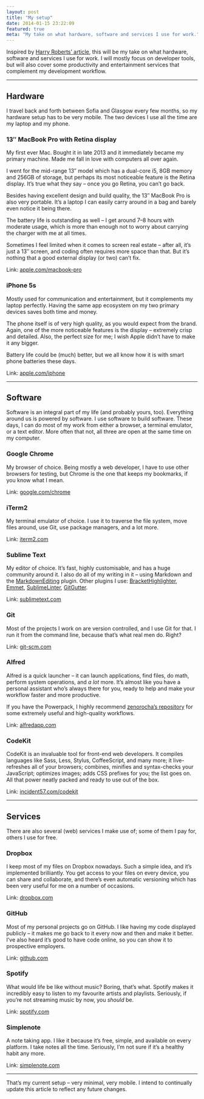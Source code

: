 ```yaml
---
layout: post
title: "My setup"
date: 2014-01-15 23:22:09
featured: true
meta: "My take on what hardware, software and services I use for work."
---
```


Inspired by [Harry Roberts’ article](http://csswizardry.com/2013/12/my-setup/), this will be my take on what hardware, software and services I use for work. I will mostly focus on developer tools, but will also cover some productivity and entertainment services that complement my development workflow.

---

## Hardware

I travel back and forth between Sofia and Glasgow every few months, so my hardware setup has to be very mobile. The two devices I use all the time are my laptop and my phone.

### 13″ MacBook Pro with Retina display

My first ever Mac. Bought it in late 2013 and it immediately became my primary machine. Made me fall in love with computers all over again.

I went for the mid-range 13″ model which has a dual-core i5, 8GB memory and 256GB of storage, but perhaps its most noticeable feature is the Retina display. It’s true what they say – once you go Retina, you can’t go back.

Besides having excellent design and build quality, the 13″ MacBook Pro is also very portable. It’s a laptop I can easily carry around in a bag and barely even notice it being there.

The battery life is outstanding as well – I get around 7–8 hours with moderate usage, which is more than enough not to worry about carrying the charger with me at all times.

Sometimes I feel limited when it comes to screen real estate – after all, it’s just a 13″ screen, and coding often requires more space than that. But it’s nothing that a good external display (or two) can’t fix.

Link: [apple.com/macbook-pro](http://www.apple.com/macbook-pro/)

### iPhone 5s

Mostly used for communication and entertainment, but it complements my laptop perfectly. Having the same app ecosystem on my two primary devices saves both time and money.

The phone itself is of very high quality, as you would expect from the brand. Again, one of the more noticeable features is the display – extremely crisp and detailed. Also, the perfect size for me; I wish Apple didn’t have to make it any bigger.

Battery life could be (much) better, but we all know how it is with smart phone batteries these days.

Link: [apple.com/iphone](http://www.apple.com/iphone/)

---

## Software

Software is an integral part of my life (and probably yours, too). Everything around us is powered by software. I use software to build software. These days, I can do most of my work from either a browser, a terminal emulator, or a text editor. More often that not, all three are open at the same time on my computer.

### Google Chrome

My browser of choice. Being mostly a web developer, I have to use other browsers for testing, but Chrome is the one that keeps my bookmarks, if you know what I mean.

Link: [google.com/chrome](https://www.google.com/intl/en/chrome/browser/)

### iTerm2

My terminal emulator of choice. I use it to traverse the file system, move files around, use Git, use package managers, and a lot more.

Link: [iterm2.com](http://www.iterm2.com/)

### Sublime Text

My editor of choice. It’s fast, highly customisable, and has a huge community around it. I also do all of my writing in it – using Markdown and the [MarkdownEditing](https://github.com/SublimeText-Markdown/MarkdownEditing) plugin. Other plugins I use: [BracketHighlighter](https://github.com/facelessuser/BracketHighlighter), [Emmet](https://github.com/sergeche/emmet-sublime), [SublimeLinter](https://github.com/SublimeLinter/SublimeLinter3), [GitGutter](https://github.com/jisaacks/GitGutter).

Link: [sublimetext.com](http://www.sublimetext.com/)

### Git

Most of the projects I work on are version controlled, and I use Git for that. I run it from the command line, because that’s what real men do. Right?

Link: [git-scm.com](http://git-scm.com/)

### Alfred

Alfred is a quick launcher – it can launch applications, find files, do math, perform system operations, and _a lot_ more. It’s almost like you have a personal assistant who’s always there for you, ready to help and make your workflow faster and more productive.

If you have the Powerpack, I highly recommend [zenorocha’s repository](https://github.com/zenorocha/alfred-workflows) for some extremely useful and high-quality workflows.

Link: [alfredapp.com](http://www.alfredapp.com/)

### CodeKit

CodeKit is an invaluable tool for front-end web developers. It compiles languages like Sass, Less, Stylus, CoffeeScript, and many more; it live-refreshes all of your browsers; combines, minifies and syntax-checks your JavaScript; optimizes images; adds CSS prefixes for you; the list goes on. All that power neatly packed and ready to use out of the box.

Link: [incident57.com/codekit](https://incident57.com/codekit/)

---

## Services

There are also several (web) services I make use of; some of them I pay for, others I use for free.

### Dropbox

I keep most of my files on Dropbox nowadays. Such a simple idea, and it’s implemented brilliantly. You get access to your files on every device, you can share and collaborate, and there’s even automatic versioning which has been very useful for me on a number of occasions.

Link: [dropbox.com](http://www.dropbox.com/)

### GitHub

Most of my personal projects go on GitHub. I like having my code displayed publicly – it makes me go back to it every now and then and make it better. I’ve also heard it’s good to have code online, so you can show it to prospective employers.

Link: [github.com](https://github.com/)

### Spotify

What would life be like without music? Boring, that’s what. Spotify makes it incredibly easy to listen to my favourite artists and playlists. Seriously, if you’re not streaming music by now, you _should_ be.

Link: [spotify.com](https://www.spotify.com/)

### Simplenote

A note taking app. I like it because it’s free, simple, and available on every platform. I take notes all the time. Seriously, I’m not sure if it’s a healthy habit any more.

Link: [simplenote.com](http://simplenote.com/)

---

That’s my current setup – very minimal, very mobile. I intend to continually update this article to reflect any future changes.
